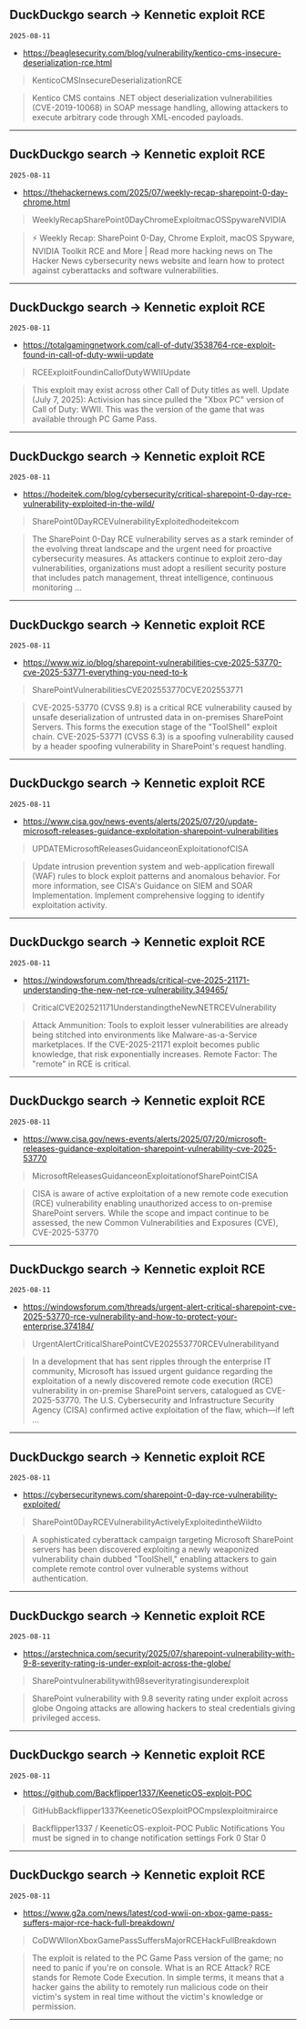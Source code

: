 ## DuckDuckgo search -> Kennetic exploit RCE
`2025-08-11`

* https://beaglesecurity.com/blog/vulnerability/kentico-cms-insecure-deserialization-rce.html

<blockquote>
 KenticoCMSInsecureDeserializationRCE
</blockquote>
<blockquote>
Kentico CMS contains .NET object deserialization vulnerabilities (CVE-2019-10068) in SOAP message handling, allowing attackers to execute arbitrary code through XML-encoded payloads.
</blockquote>

---

## DuckDuckgo search -> Kennetic exploit RCE
`2025-08-11`

* https://thehackernews.com/2025/07/weekly-recap-sharepoint-0-day-chrome.html

<blockquote>
 WeeklyRecapSharePoint0DayChromeExploitmacOSSpywareNVIDIA
</blockquote>
<blockquote>
⚡ Weekly Recap: SharePoint 0-Day, Chrome Exploit, macOS Spyware, NVIDIA Toolkit RCE and More | Read more hacking news on The Hacker News cybersecurity news website and learn how to protect against cyberattacks and software vulnerabilities.
</blockquote>

---

## DuckDuckgo search -> Kennetic exploit RCE
`2025-08-11`

* https://totalgamingnetwork.com/call-of-duty/3538764-rce-exploit-found-in-call-of-duty-wwii-update

<blockquote>
 RCEExploitFoundinCallofDutyWWIIUpdate
</blockquote>
<blockquote>
This exploit may exist across other Call of Duty titles as well. Update (July 7, 2025): Activision has since pulled the &quot;Xbox PC&quot; version of Call of Duty: WWII. This was the version of the game that was available through PC Game Pass.
</blockquote>

---

## DuckDuckgo search -> Kennetic exploit RCE
`2025-08-11`

* https://hodeitek.com/blog/cybersecurity/critical-sharepoint-0-day-rce-vulnerability-exploited-in-the-wild/

<blockquote>
 SharePoint0DayRCEVulnerabilityExploitedhodeitekcom
</blockquote>
<blockquote>
The SharePoint 0-Day RCE vulnerability serves as a stark reminder of the evolving threat landscape and the urgent need for proactive cybersecurity measures. As attackers continue to exploit zero-day vulnerabilities, organizations must adopt a resilient security posture that includes patch management, threat intelligence, continuous monitoring ...
</blockquote>

---

## DuckDuckgo search -> Kennetic exploit RCE
`2025-08-11`

* https://www.wiz.io/blog/sharepoint-vulnerabilities-cve-2025-53770-cve-2025-53771-everything-you-need-to-k

<blockquote>
 SharePointVulnerabilitiesCVE202553770CVE202553771
</blockquote>
<blockquote>
CVE-2025-53770 (CVSS 9.8) is a critical RCE vulnerability caused by unsafe deserialization of untrusted data in on-premises SharePoint Servers. This forms the execution stage of the &quot;ToolShell&quot; exploit chain. CVE-2025-53771 (CVSS 6.3) is a spoofing vulnerability caused by a header spoofing vulnerability in SharePoint's request handling.
</blockquote>

---

## DuckDuckgo search -> Kennetic exploit RCE
`2025-08-11`

* https://www.cisa.gov/news-events/alerts/2025/07/20/update-microsoft-releases-guidance-exploitation-sharepoint-vulnerabilities

<blockquote>
 UPDATEMicrosoftReleasesGuidanceonExploitationofCISA
</blockquote>
<blockquote>
Update intrusion prevention system and web-application firewall (WAF) rules to block exploit patterns and anomalous behavior. For more information, see CISA's Guidance on SIEM and SOAR Implementation. Implement comprehensive logging to identify exploitation activity.
</blockquote>

---

## DuckDuckgo search -> Kennetic exploit RCE
`2025-08-11`

* https://windowsforum.com/threads/critical-cve-2025-21171-understanding-the-new-net-rce-vulnerability.349465/

<blockquote>
 CriticalCVE202521171UnderstandingtheNewNETRCEVulnerability
</blockquote>
<blockquote>
Attack Ammunition: Tools to exploit lesser vulnerabilities are already being stitched into environments like Malware-as-a-Service marketplaces. If the CVE-2025-21171 exploit becomes public knowledge, that risk exponentially increases. Remote Factor: The &quot;remote&quot; in RCE is critical.
</blockquote>

---

## DuckDuckgo search -> Kennetic exploit RCE
`2025-08-11`

* https://www.cisa.gov/news-events/alerts/2025/07/20/microsoft-releases-guidance-exploitation-sharepoint-vulnerability-cve-2025-53770

<blockquote>
 MicrosoftReleasesGuidanceonExploitationofSharePointCISA
</blockquote>
<blockquote>
CISA is aware of active exploitation of a new remote code execution (RCE) vulnerability enabling unauthorized access to on-premise SharePoint servers. While the scope and impact continue to be assessed, the new Common Vulnerabilities and Exposures (CVE), CVE-2025-53770
</blockquote>

---

## DuckDuckgo search -> Kennetic exploit RCE
`2025-08-11`

* https://windowsforum.com/threads/urgent-alert-critical-sharepoint-cve-2025-53770-rce-vulnerability-and-how-to-protect-your-enterprise.374184/

<blockquote>
 UrgentAlertCriticalSharePointCVE202553770RCEVulnerabilityand
</blockquote>
<blockquote>
In a development that has sent ripples through the enterprise IT community, Microsoft has issued urgent guidance regarding the exploitation of a newly discovered remote code execution (RCE) vulnerability in on-premise SharePoint servers, catalogued as CVE-2025-53770. The U.S. Cybersecurity and Infrastructure Security Agency (CISA) confirmed active exploitation of the flaw, which—if left ...
</blockquote>

---

## DuckDuckgo search -> Kennetic exploit RCE
`2025-08-11`

* https://cybersecuritynews.com/sharepoint-0-day-rce-vulnerability-exploited/

<blockquote>
 SharePoint0DayRCEVulnerabilityActivelyExploitedintheWildto
</blockquote>
<blockquote>
A sophisticated cyberattack campaign targeting Microsoft SharePoint servers has been discovered exploiting a newly weaponized vulnerability chain dubbed &quot;ToolShell,&quot; enabling attackers to gain complete remote control over vulnerable systems without authentication.
</blockquote>

---

## DuckDuckgo search -> Kennetic exploit RCE
`2025-08-11`

* https://arstechnica.com/security/2025/07/sharepoint-vulnerability-with-9-8-severity-rating-is-under-exploit-across-the-globe/

<blockquote>
 SharePointvulnerabilitywith98severityratingisunderexploit
</blockquote>
<blockquote>
SharePoint vulnerability with 9.8 severity rating under exploit across globe Ongoing attacks are allowing hackers to steal credentials giving privileged access.
</blockquote>

---

## DuckDuckgo search -> Kennetic exploit RCE
`2025-08-11`

* https://github.com/Backflipper1337/KeeneticOS-exploit-POC

<blockquote>
 GitHubBackflipper1337KeeneticOSexploitPOCmpslexploitmirairce
</blockquote>
<blockquote>
Backflipper1337 / KeeneticOS-exploit-POC Public Notifications You must be signed in to change notification settings Fork 0 Star 0
</blockquote>

---

## DuckDuckgo search -> Kennetic exploit RCE
`2025-08-11`

* https://www.g2a.com/news/latest/cod-wwii-on-xbox-game-pass-suffers-major-rce-hack-full-breakdown/

<blockquote>
 CoDWWIIonXboxGamePassSuffersMajorRCEHackFullBreakdown
</blockquote>
<blockquote>
The exploit is related to the PC Game Pass version of the game; no need to panic if you're on console. What is an RCE Attack? RCE stands for Remote Code Execution. In simple terms, it means that a hacker gains the ability to remotely run malicious code on their victim's system in real time without the victim's knowledge or permission.
</blockquote>

---

